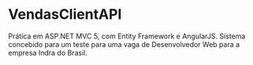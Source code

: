 # VendasClientAPI
Prática em ASP.NET MVC 5, com Entity Framework e AngularJS. Sistema concebido para um teste para uma vaga de Desenvolvedor Web para a empresa Indra do Brasil.
